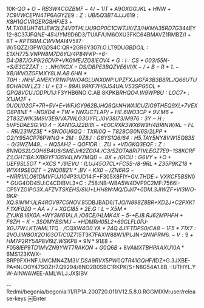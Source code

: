 
10K-Q$O+O-RB3W4COZBMF-4/-1IT+A9OXGG./KL+HNW+7C9VWCEPN4TP6AGYZE9:Z:UBI5Q3BT4JJJ619:K8H1QCVRGERG8HF/E3+M.TX08UHT41JE$W2*LZ4V0THLUU9OP0C1CWTJK/Z3/HKMA35RD7G*344EY12-8C37JF*QNE-45:UY*M9D6D3/TUAF/UM6OXU3FKC64BMAVZ1RMBZ$/I+8T+KPT68M.CWVMAI4$V5II7-W/5QZZ/GPWG*D*S4C:QR+2GR6Y$307I.$O.LT9DU*GB$DOIL:E1XH775.VNPN8M7$D6YU/4P84FK*P-*+6-D4:D87JO:P9I26DVP+$VKGMEJZO8IEOV4+G:I:CS+003/5$5N-+S$/E3CZZAT::.NH/IKCX-DS/DBPE3BQZVE6VI/K-/+B-R*1.-XB/WVOZGFMXY8LN.AB.6HN*T0H:/NHF.AMEKYR1WPW/O4GLUNX0NP.UPZFXJJGFA3B3B8RLJQ66UTU8OHA0W.LZ3:U+E3-89AI.9RKF7HGJ54UA.V53SPG5OL*QPQ8VCUJODP$U*1J:F3YHB6NO:C.AB:8KPKB*RHQO4$.W9WP8U:LOC7*:X1JM2F+0U$OU0$2GF+$7R+5V+E+WFJGY962BJHQ6QI:NHWA1CUZIG9THEQ9XL+7VEXO$8P8NE*-NDXD4*TW*NN7JCTLAP/+HE.6WO3CP*9V.M6+2T83ZWIK3M9V3E9/VA7WLG3UYFLJ0V38I73/M976:3Y-H:5VP5DAESG.VO.4-XAN1GJZ2BI8I-*E0CRXR3WX6W9H4BRINW/RL-FL-RR/23IMZ3E**SNO0U6QQ:TXRI0Q-T828CG0N6S/2LPP*O2/Y95ACP76PWNQ*2M:9Z8J:G6YS1Q6/64:H5.TAY5NY8VW15Q83S-0/3WZM49..-NQ5AH2-QOFIDR:.ZU++VDGKQ3EQF:Z:8NNQS2LGOH6B4U6/SMEJHI2ZG04./C3/SZOTA8RI71VLEGZ7E9-$1S8KCRFZ:LOHT:BA:XIBGYF1G$5V4LNV7MQD-.8X+/GICU:G6VY++O+UEF9SL5OT**XCS*/9IEVU:ILUJ45O7$CL+FC5S-/8-9$RL*Z35P9KZ18+W1X49SEOZT-2NQ0B21I*.BV-KX0-/ZN6RG--NRR1/ILO61DM$VFUJ104*P3:UD14:F+F305X8FIY+GV.$THDE+VXKCF5BSN0*GU$G4OD45U:C4CDIBVL3$*C:Z$58:NB-WBA5W4DVP9C2MF:7566I-CP5YZGI*PG3X.AFZVTSKEHS/8IU+LHH8N:MQ/DJ/I7+0DM.3JIWZF+VI3WO-BKR-XQ.9IMM:ULR4ROV97C5NO*V.85DBJBAD6/T*JO/N898Z8BR+XD2J+C2PXK1F.1X$IF0ZQ-AA+/+XGCI85*2E.G:L-X5M*ZY$JKB:I6K0A.$+WY3M61ALA./O6CE/HLMK4X-5$-+$EJ8.RJ62MPHFH+F8ZH-K-3SOMYBSIMJ-*H$DMRH05L2+69GLFL0PJ-XGJ7W.$LKT/AML1TQ:/CQXW4O0.YA*24Q.4JIFTDPS0/CA8-1F5*71X7:2VOJIW8OX2O103OT$/C0Z715T*3K7FAXW88W1/PLJN+2$NNPRM6.-V:9+HM7P2RY54P8VI9Z.WSKP8*9N*91E8+F058IEP9TD1MVZN9YWT7RAKON+G0Q6B+8VAMXTBHPAAXU10A*6$MS123KWX-BRP9FXHNF.UMCMN4ZM$3V.DSA9RVX5PW0QTR41GQH$F/IDZ+G.3JXBE-PA*NLOOY47SOZH7.Q9294/8NO2B0SBC1RKPK/S+N8G54A1.8B.-:UTHYL.YW-AINWAWEE-AMLWLJ.JX$IBV


--
Redmi/begonia/begonia:11/RP1A.200720.011/V12.5.8.0.RGGMIXM:user/release-keys
￼Enter
